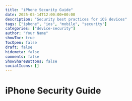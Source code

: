 ```yaml
---
title: "iPhone Security Guide"
date: 2025-05-14T12:00:00+00:00
description: "Security best practices for iOS devices"
tags: ["iphone", "ios", "mobile", "security"]
categories: ["device-security"]
author: "Your Name"
showToc: true
TocOpen: false
draft: false
hidemeta: false
comments: false
ShowShareButtons: false
socialIcons: []
---
```


# iPhone Security Guide

